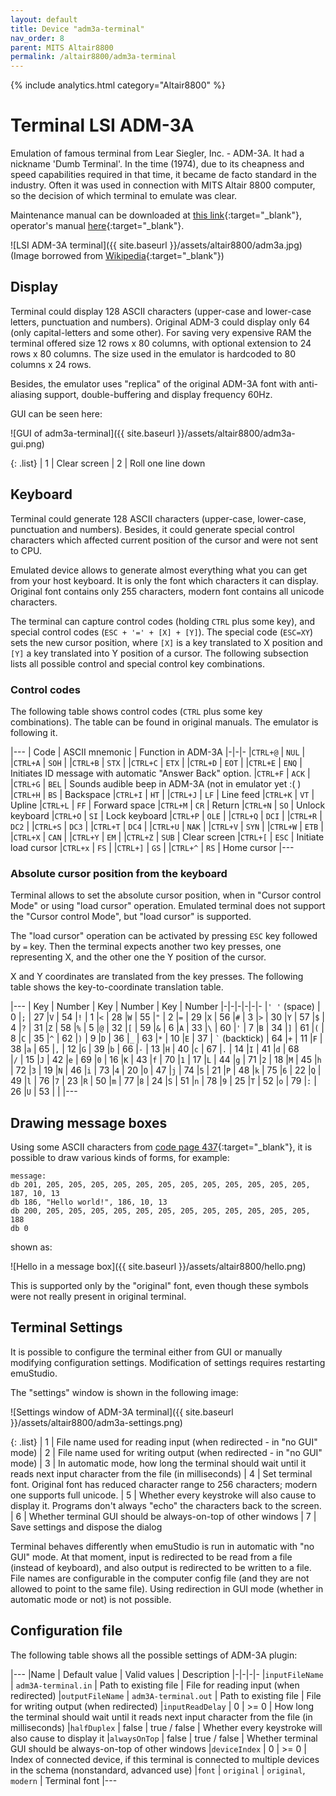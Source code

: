 ```yaml
---
layout: default
title: Device "adm3a-terminal"
nav_order: 8
parent: MITS Altair8800
permalink: /altair8800/adm3a-terminal
---
```


{% include analytics.html category="Altair8800" %}

# Terminal LSI ADM-3A

Emulation of famous terminal from Lear Siegler, Inc. - ADM-3A. It had a nickname 'Dumb Terminal'. In the time (1974),
due to its cheapness and speed capabilities required in that time, it became de facto standard in the industry.
Often it was used in connection with MITS Altair 8800 computer, so the decision of which terminal to emulate was clear.

Maintenance manual can be downloaded at [this link][manual1]{:target="_blank"}, operator's manual
[here][manual2]{:target="_blank"}.

![LSI ADM-3A terminal]({{ site.baseurl }}/assets/altair8800/adm3a.jpg)
(Image borrowed from [Wikipedia][gui]{:target="_blank"})

## Display

Terminal could display 128 ASCII characters (upper-case and lower-case letters, punctuation and numbers).
Original ADM-3 could display only 64 (only capital-letters and some other). For saving very expensive RAM the
terminal offered size 12 rows x 80 columns, with optional extension to 24 rows x 80 columns. The size used in the
emulator is hardcoded to 80 columns x 24 rows.

Besides, the emulator uses "replica" of the original ADM-3A font with anti-aliasing support, double-buffering and
display frequency 60Hz.

GUI can be seen here:

![GUI of adm3a-terminal]({{ site.baseurl }}/assets/altair8800/adm3a-gui.png)

{: .list}
| <span class="circle">1</span> | Clear screen
| <span class="circle">2</span> | Roll one line down


## Keyboard

Terminal could generate 128 ASCII characters (upper-case, lower-case, punctuation and numbers). Besides, it could
generate special control characters which affected current position of the cursor and were not sent to CPU.

Emulated device allows to generate almost everything what you can get from your host keyboard. It is only the font
which characters it can display. Original font contains only 255 characters, modern font contains all unicode
characters.

The terminal can capture control codes (holding `CTRL` plus some key), and special control
codes (`ESC + '=' + [X] + [Y]`).
The special code (`ESC=XY`) sets the new cursor position, where `[X]` is a key translated to X position and `[Y]` a key
translated into Y position of a cursor. The following subsection lists all possible control and special control key
combinations.

### Control codes

The following table shows control codes (`CTRL` plus some key combinations). The table can be found in original manuals.
The emulator is following it.

|---
| Code | ASCII mnemonic | Function in ADM-3A
|-|-|-
|`CTRL+@`  | `NUL`   |
|`CTRL+A`  | `SOH`   |
|`CTRL+B`  | `STX`   |
|`CTRL+C`  | `ETX`   |
|`CTRL+D`  | `EOT`   |
|`CTRL+E`  | `ENQ`   | Initiates ID message with automatic "Answer Back" option.
|`CTRL+F`  | `ACK`   |
|`CTRL+G`  | `BEL`   | Sounds audible beep in ADM-3A (not in emulator yet :( )
|`CTRL+H`  | `BS`    | Backspace
|`CTRL+I`  | `HT`    |
|`CTRL+J`  | `LF`    | Line feed
|`CTRL+K`  | `VT`    | Upline
|`CTRL+L`  | `FF`    | Forward space
|`CTRL+M`  | `CR`    | Return
|`CTRL+N`  | `SO`    | Unlock keyboard
|`CTRL+O`  | `SI`    | Lock keyboard
|`CTRL+P`  | `OLE`   |
|`CTRL+Q`  | `DCI`   |
|`CTRL+R`  | `DC2`   |
|`CTRL+S`  | `DC3`   |
|`CTRL+T`  | `DC4`   |
|`CTRL+U`  | `NAK`   |
|`CTRL+V`  | `SYN`   |
|`CTRL+W`  | `ETB`   |
|`CTRL+X`  | `CAN`   |
|`CTRL+Y`  | `EM`    |
|`CTRL+Z`  | `SUB`   | Clear screen
|`CTRL+[`  | `ESC`   | Initiate load cursor
|`CTRL+x`  | `FS`    |
|`CTRL+]`  | `GS`    |
|`CTRL+^`  | `RS`    | Home cursor
|---

### Absolute cursor position from the keyboard

Terminal allows to set the absolute cursor position, when in "Cursor control Mode" or using "load cursor" operation.
Emulated terminal does not support the "Cursor control Mode", but "load cursor" is supported.

The "load cursor" operation can be activated by pressing `ESC` key followed by `=` key. Then the terminal expects
another two key presses, one representing X, and the other one the Y position of the cursor.

X and Y coordinates are translated from the key presses. The following table shows the key-to-coordinate translation
table.

|---
| Key          | Number | Key  | Number | Key  | Number
|-|-|-|-|-|-
|`' '` (space) | 0      |`;`   | 27     |`V`   | 54
|`!`           | 1      |`<`   | 28     |`W`   | 55
|`"`           | 2      |`=`   | 29     |`X`   | 56
|`#`           | 3      |`>`   | 30     |`Y`   | 57
|`$`           | 4      |`?`   | 31     |`Z`   | 58
|`%`           | 5      |`@`   | 32     |`[`   | 59
|`&`           | 6      |`A`   | 33     |`\`   | 60
|`'`           | 7      |`B`   | 34     |`]`   | 61
|`(`           | 8      |`C`   | 35     |`^`   | 62
|`)`           | 9      |`D`   | 36     |`_`   | 63
|`*`           | 10     |`E`   | 37     | `` ` `` (backtick)  | 64
|`+`           | 11     |`F`   | 38     |`a`   | 65
|`,`           | 12     |`G`   | 39     |`b`   | 66
|`-`           | 13     |`H`   | 40     |`c`   | 67
|`.`           | 14     |`I`   | 41     |`d`   | 68                              
|`/`           | 15     |`J`   | 42     |`e`   | 69
|`0`           | 16     |`K`   | 43     |`f`   | 70
|`1`           | 17     |`L`   | 44     |`g`   | 71
|`2`           | 18     |`M`   | 45     |`h`   | 72
|`3`           | 19     |`N`   | 46     |`i`   | 73
|`4`           | 20     |`O`   | 47     |`j`   | 74
|`5`           | 21     |`P`   | 48     |`k`   | 75
|`6`           | 22     |`Q`   | 49     |`l`   | 76
|`7`           | 23     |`R`   | 50     |`m`   | 77
|`8`           | 24     |`S`   | 51     |`n`   | 78
|`9`           | 25     |`T`   | 52     |`o`   | 79 
|`:`           | 26     |`U`   | 53     |      |
|---

## Drawing message boxes

Using some ASCII characters from [code page 437][cp437]{:target="_blank"}, it is possible to draw various kinds of forms, for example:

```
message:
db 201, 205, 205, 205, 205, 205, 205, 205, 205, 205, 205, 205, 205, 187, 10, 13
db 186, "Hello world!", 186, 10, 13
db 200, 205, 205, 205, 205, 205, 205, 205, 205, 205, 205, 205, 205, 188
db 0
```

shown as:

![Hello in a message box]({{ site.baseurl }}/assets/altair8800/hello.png)

This is supported only by the "original" font, even though these symbols were not really present in original
terminal.

## Terminal Settings

It is possible to configure the terminal either from GUI or manually modifying configuration settings. Modification of
settings requires restarting emuStudio.

The "settings" window is shown in the following image:

![Settings window of ADM-3A terminal]({{ site.baseurl }}/assets/altair8800/adm3a-settings.png)

{: .list}
| <span class="circle">1</span> | File name used for reading input (when redirected - in "no GUI" mode)
| <span class="circle">2</span> | File name used for writing output (when redirected - in "no GUI" mode)
| <span class="circle">3</span> | In automatic mode, how long the terminal should wait until it reads next input character from the file (in milliseconds)
| <span class="circle">4</span> | Set terminal font. Original font has reduced character range to 256 characters; modern one supports full unicode.
| <span class="circle">5</span> | Whether every keystroke will also cause to display it. Programs don't always "echo" the characters back to the screen.
| <span class="circle">6</span> | Whether terminal GUI should be always-on-top of other windows
| <span class="circle">7</span> | Save settings and dispose the dialog

Terminal behaves differently when emuStudio is run in automatic with "no GUI" mode. At that moment, input is redirected
to be read from a file (instead of keyboard), and also output is redirected to be written to a file. File names are
configurable in the computer config file (and they are not allowed to point to the same file).
Using redirection in GUI mode (whether in automatic mode or not) is not possible. 

## Configuration file

The following table shows all the possible settings of ADM-3A plugin:

|---
|Name | Default value | Valid values | Description
|-|-|-|-
|`inputFileName`   | `adm3A-terminal.in`  | Path to existing file | File for reading input (when redirected)
|`outputFileName`  | `adm3A-terminal.out` | Path to existing file | File for writing output (when redirected)
|`inputReadDelay`  | 0                    | >= 0 | How long the terminal should wait until it reads next input character from the file (in milliseconds)
|`halfDuplex`      | false                | true / false | Whether every keystroke will also cause to display it
|`alwaysOnTop`     | false                | true / false | Whether terminal GUI should be always-on-top of other windows
|`deviceIndex`     | 0                    | >= 0 | Index of connected device, if this terminal is connected to multiple devices in the schema (nonstandard, advanced use)
|`font`            | `original`           | `original`, `modern` | Terminal font
|---


[manual1]: http://www.mirrorservice.org/sites/www.bitsavers.org/pdf/learSiegler/ADM3A_Maint.pdf
[manual2]: http://maben.homeip.net/static/s100/learSiegler/terminal/Lear%20Siegler%20ADM3A%20operators%20manual.pdf
[gui]: https://en.wikipedia.org/wiki/ADM-3A#/media/File:Adm3aimage.jpg
[cp437]: https://en.wikipedia.org/wiki/Code_page_437
